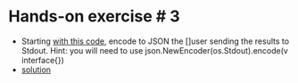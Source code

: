 # Hands-on exercise # 3

* Starting [with this code](https://play.golang.org/p/BVRZTdlUZ_), encode to JSON the []user sending the results to Stdout. Hint: you will need to use json.NewEncoder(os.Stdout).encode(v interface{})
* [solution](https://play.golang.org/p/ql90D1OQqd)
